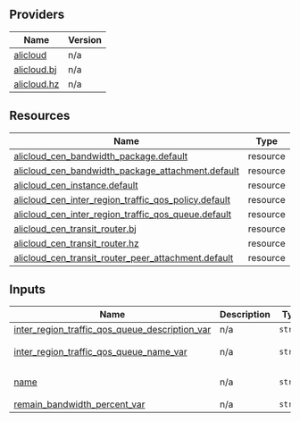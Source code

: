 <!-- BEGIN_TF_DOCS -->
## Providers

| Name | Version |
|------|---------|
| <a name="provider_alicloud"></a> [alicloud](#provider\_alicloud) | n/a |
| <a name="provider_alicloud.bj"></a> [alicloud.bj](#provider\_alicloud.bj) | n/a |
| <a name="provider_alicloud.hz"></a> [alicloud.hz](#provider\_alicloud.hz) | n/a |

## Resources

| Name | Type |
|------|------|
| [alicloud_cen_bandwidth_package.default](https://registry.terraform.io/providers/hashicorp/alicloud/latest/docs/resources/cen_bandwidth_package) | resource |
| [alicloud_cen_bandwidth_package_attachment.default](https://registry.terraform.io/providers/hashicorp/alicloud/latest/docs/resources/cen_bandwidth_package_attachment) | resource |
| [alicloud_cen_instance.default](https://registry.terraform.io/providers/hashicorp/alicloud/latest/docs/resources/cen_instance) | resource |
| [alicloud_cen_inter_region_traffic_qos_policy.default](https://registry.terraform.io/providers/hashicorp/alicloud/latest/docs/resources/cen_inter_region_traffic_qos_policy) | resource |
| [alicloud_cen_inter_region_traffic_qos_queue.default](https://registry.terraform.io/providers/hashicorp/alicloud/latest/docs/resources/cen_inter_region_traffic_qos_queue) | resource |
| [alicloud_cen_transit_router.bj](https://registry.terraform.io/providers/hashicorp/alicloud/latest/docs/resources/cen_transit_router) | resource |
| [alicloud_cen_transit_router.hz](https://registry.terraform.io/providers/hashicorp/alicloud/latest/docs/resources/cen_transit_router) | resource |
| [alicloud_cen_transit_router_peer_attachment.default](https://registry.terraform.io/providers/hashicorp/alicloud/latest/docs/resources/cen_transit_router_peer_attachment) | resource |

## Inputs

| Name | Description | Type | Default | Required |
|------|-------------|------|---------|:--------:|
| <a name="input_inter_region_traffic_qos_queue_description_var"></a> [inter\_region\_traffic\_qos\_queue\_description\_var](#input\_inter\_region\_traffic\_qos\_queue\_description\_var) | n/a | `string` | `"testDescription"` | no |
| <a name="input_inter_region_traffic_qos_queue_name_var"></a> [inter\_region\_traffic\_qos\_queue\_name\_var](#input\_inter\_region\_traffic\_qos\_queue\_name\_var) | n/a | `string` | `"tf-exampleCenInterRegionTrafficQosQueue-name31419"` | no |
| <a name="input_name"></a> [name](#input\_name) | n/a | `string` | `"tf-exampleCenInterRegionTrafficQosQueue-name31419"` | no |
| <a name="input_remain_bandwidth_percent_var"></a> [remain\_bandwidth\_percent\_var](#input\_remain\_bandwidth\_percent\_var) | n/a | `string` | `"10"` | no |
<!-- END_TF_DOCS -->    